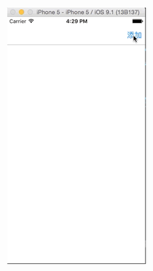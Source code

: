 ![image](https://github.com/maiqili/QLImagePicker/blob/master/%E5%9B%BE%E7%89%87%E9%80%89%E6%8B%A9%E5%99%A8.gif
)  